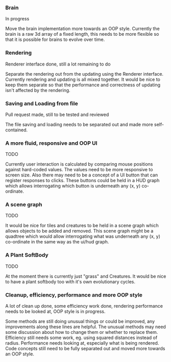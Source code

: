 ### Brain
In progress

Move the brain implementation more towards an OOP style. Currently the brain is a raw 3d array of a fixed length, this needs to be more flexible so that it is possible for brains to evolve over time.

### Rendering
Renderer interface done, still a lot remaining to do

Separate the rendering out from the updating using the Renderer interface. Currently rendering and updating is all mixed together. It would be nice to keep them separate so that the performance and correctness of updating isn't affected by the rendering.

### Saving and Loading from file
Pull request made, still to be tested and reviewed

The file saving and loading needs to be separated out and made more self-contained.

### A more fluid, responsive and OOP UI
TODO

Currently user interaction is calculated by comparing mouse positions against hard-coded values. The values need to be more responsive to screen size. Also there may need to be a concept of a UI button that can register responses to clicks. These buttons could be held in a HUD graph which allows interrogating which button is underneath any (x, y) co-ordinate.

### A scene graph
TODO

It would be nice for tiles and creatures to be held in a scene graph which allows objects to be added and removed. This scene graph might be a quadtree which would allow interrogating what was underneath any (x, y) co-ordinate in the same way as the ui/hud graph.

### A Plant SoftBody
TODO

At the moment there is currently just "grass" and Creatures. It would be nice to have a plant softbody too with it's own evolutionary cycles.

### Cleanup, efficiency, performance and more OOP style
A lot of clean up done, some efficiency work done, rendering performance needs to be looked at, OOP style is in progress.

Some methods are still doing unusual things or could be improved, any improvements along these lines are helpful. The unusual methods may need some discussion about how to change them or whether to replace them.
Efficiency still needs some work, eg. using squared distances instead of radius.
Performance needs looking at, especially what is being rendered.
Code concepts still need to be fully separated out and moved more towards an OOP style.
